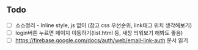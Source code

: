 ## Todo

- [ ] 소스정리 - Inline style, js 없이 (참고 css 우선순위, link태그 위치 생각해보기)
- [ ] login버튼 누르면 페이지 이동하기(list.html 등, 새창 띄워보기 해봐도 좋음)
- [ ] https://firebase.google.com/docs/auth/web/email-link-auth 문서 읽기
